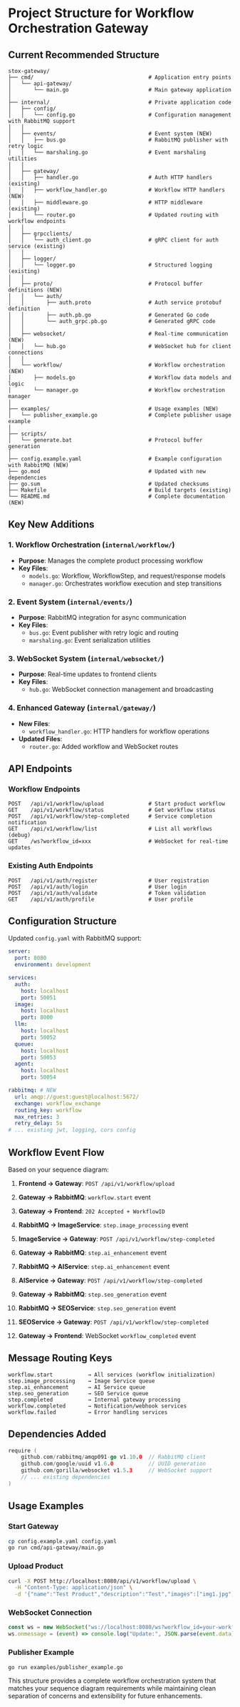# Project Structure for Workflow Orchestration Gateway

## Current Recommended Structure

```
stox-gateway/
├── cmd/                                    # Application entry points
│   └── api-gateway/
│       └── main.go                         # Main gateway application
│
├── internal/                               # Private application code
│   ├── config/
│   │   └── config.go                       # Configuration management with RabbitMQ support
│   │
│   ├── events/                             # Event system (NEW)
│   │   ├── bus.go                          # RabbitMQ publisher with retry logic
│   │   └── marshaling.go                   # Event marshaling utilities
│   │
│   ├── gateway/
│   │   ├── handler.go                      # Auth HTTP handlers (existing)
│   │   ├── workflow_handler.go             # Workflow HTTP handlers (NEW)
│   │   ├── middleware.go                   # HTTP middleware (existing)
│   │   └── router.go                       # Updated routing with workflow endpoints
│   │
│   ├── grpcclients/
│   │   └── auth_client.go                  # gRPC client for auth service (existing)
│   │
│   ├── logger/
│   │   └── logger.go                       # Structured logging (existing)
│   │
│   ├── proto/                              # Protocol buffer definitions (NEW)
│   │   └── auth/
│   │       ├── auth.proto                  # Auth service protobuf definition
│   │       ├── auth.pb.go                  # Generated Go code
│   │       └── auth_grpc.pb.go             # Generated gRPC code
│   │
│   ├── websocket/                          # Real-time communication (NEW)
│   │   └── hub.go                          # WebSocket hub for client connections
│   │
│   └── workflow/                           # Workflow orchestration (NEW)
│       ├── models.go                       # Workflow data models and logic
│       └── manager.go                      # Workflow orchestration manager
│
├── examples/                               # Usage examples (NEW)
│   └── publisher_example.go                # Complete publisher usage example
│
├── scripts/
│   └── generate.bat                        # Protocol buffer generation
│
├── config.example.yaml                     # Example configuration with RabbitMQ (NEW)
├── go.mod                                  # Updated with new dependencies
├── go.sum                                  # Updated checksums
├── Makefile                                # Build targets (existing)
└── README.md                               # Complete documentation (NEW)
```

## Key New Additions

### 1. Workflow Orchestration (`internal/workflow/`)

- **Purpose**: Manages the complete product processing workflow
- **Key Files**:
  - `models.go`: Workflow, WorkflowStep, and request/response models
  - `manager.go`: Orchestrates workflow execution and step transitions

### 2. Event System (`internal/events/`)

- **Purpose**: RabbitMQ integration for async communication
- **Key Files**:
  - `bus.go`: Event publisher with retry logic and routing
  - `marshaling.go`: Event serialization utilities

### 3. WebSocket System (`internal/websocket/`)

- **Purpose**: Real-time updates to frontend clients
- **Key Files**:
  - `hub.go`: WebSocket connection management and broadcasting

### 4. Enhanced Gateway (`internal/gateway/`)

- **New Files**:
  - `workflow_handler.go`: HTTP handlers for workflow operations
- **Updated Files**:
  - `router.go`: Added workflow and WebSocket routes

## API Endpoints

### Workflow Endpoints

```
POST   /api/v1/workflow/upload              # Start product workflow
GET    /api/v1/workflow/status              # Get workflow status
POST   /api/v1/workflow/step-completed      # Service completion notification
GET    /api/v1/workflow/list                # List all workflows (debug)
GET    /ws?workflow_id=xxx                  # WebSocket for real-time updates
```

### Existing Auth Endpoints

```
POST   /api/v1/auth/register                # User registration
POST   /api/v1/auth/login                   # User login
POST   /api/v1/auth/validate                # Token validation
GET    /api/v1/auth/profile                 # User profile
```

## Configuration Structure

Updated `config.yaml` with RabbitMQ support:

```yaml
server:
  port: 8080
  environment: development

services:
  auth:
    host: localhost
    port: 50051
  image:
    host: localhost
    port: 8000
  llm:
    host: localhost
    port: 50052
  queue:
    host: localhost
    port: 50053
  agent:
    host: localhost
    port: 50054

rabbitmq: # NEW
  url: amqp://guest:guest@localhost:5672/
  exchange: workflow_exchange
  routing_key: workflow
  max_retries: 3
  retry_delay: 5s
# ... existing jwt, logging, cors config
```

## Workflow Event Flow

Based on your sequence diagram:

1. **Frontend → Gateway**: `POST /api/v1/workflow/upload`
2. **Gateway → RabbitMQ**: `workflow.start` event
3. **Gateway → Frontend**: `202 Accepted + WorkflowID`

4. **RabbitMQ → ImageService**: `step.image_processing` event
5. **ImageService → Gateway**: `POST /api/v1/workflow/step-completed`
6. **Gateway → RabbitMQ**: `step.ai_enhancement` event

7. **RabbitMQ → AIService**: `step.ai_enhancement` event
8. **AIService → Gateway**: `POST /api/v1/workflow/step-completed`
9. **Gateway → RabbitMQ**: `step.seo_generation` event

10. **RabbitMQ → SEOService**: `step.seo_generation` event
11. **SEOService → Gateway**: `POST /api/v1/workflow/step-completed`
12. **Gateway → Frontend**: WebSocket `workflow_completed` event

## Message Routing Keys

```
workflow.start           → All services (workflow initialization)
step.image_processing    → Image Service queue
step.ai_enhancement      → AI Service queue
step.seo_generation      → SEO Service queue
step.completed           → Internal gateway processing
workflow.completed       → Notification/webhook services
workflow.failed          → Error handling services
```

## Dependencies Added

```go
require (
    github.com/rabbitmq/amqp091-go v1.10.0  // RabbitMQ client
    github.com/google/uuid v1.6.0           // UUID generation
    github.com/gorilla/websocket v1.5.3     // WebSocket support
    // ... existing dependencies
)
```

## Usage Examples

### Start Gateway

```bash
cp config.example.yaml config.yaml
go run cmd/api-gateway/main.go
```

### Upload Product

```bash
curl -X POST http://localhost:8080/api/v1/workflow/upload \
  -H "Content-Type: application/json" \
  -d '{"name":"Test Product","description":"Test","images":["img1.jpg"],"category":"Electronics","price":99.99}'
```

### WebSocket Connection

```javascript
const ws = new WebSocket("ws://localhost:8080/ws?workflow_id=your-workflow-id");
ws.onmessage = (event) => console.log("Update:", JSON.parse(event.data));
```

### Publisher Example

```bash
go run examples/publisher_example.go
```

This structure provides a complete workflow orchestration system that matches your sequence diagram requirements while maintaining clean separation of concerns and extensibility for future enhancements.
